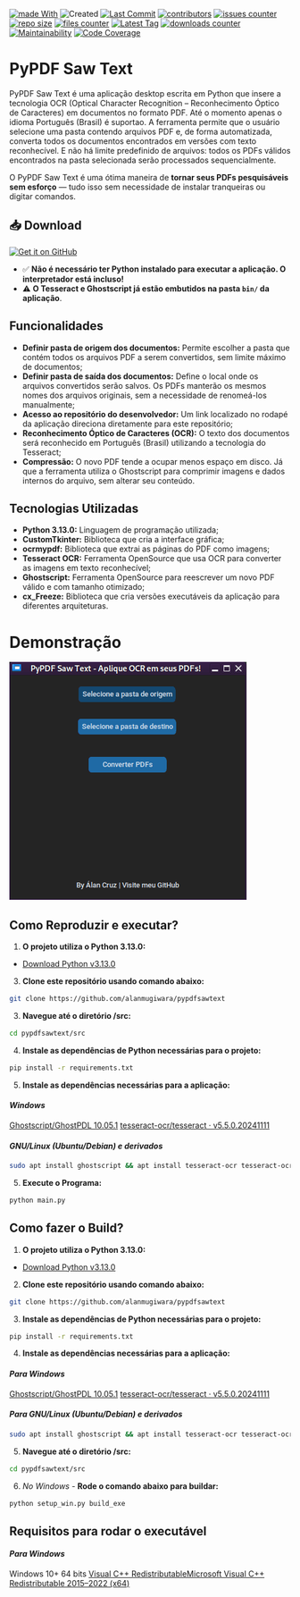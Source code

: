 [![made With](https://img.shields.io/badge/Made%20with-Python%20-8A2BE2)](https://github.com/alanmugiwara)
![Created](https://img.shields.io/badge/Created-Jul%202,%202025-8A2BE2)
[![Last Commit](https://img.shields.io/github/last-commit/teamgitai/faltei-lascaux/?color=8A2BE2&label=Last%20Commit)](https://github.com/alanmugiwara/alanmugiwara)
[![contributors](https://img.shields.io/github/contributors/teamgitai/faltei-lascaux/?color=8A2BE2&label=Contributors)](https://github.com/alanmugiwara)
[![issues counter](https://img.shields.io/github/issues/alanmugiwara/pypdfsawtext?color=8A2BE2&label=Issues)](https://github.com/alanmugiwara)
[![repo size](https://img.shields.io/github/repo-size/alanmugiwara/pypdfsawtext?color=8A2BE2&label=Repo%20Size)](https://github.com/alanmugiwara)
[![files counter](https://img.shields.io/github/directory-file-count/alanmugiwara/pypdfsawtext?color=8A2BE2&label=Files%20Counter)](https://github.com/alanmugiwara)
[![Latest Tag](https://img.shields.io/github/v/tag/alanmugiwara/pypdfsawtext?color=8A2BE2&label=Last%20Tag)](https://github.com/alanmugiwara/pypdfsawtext/releases)
[![downloads counter](https://img.shields.io/github/downloads/alanmugiwara/pypdfsawtext/total?color=8A2BE2&label=Downloads)](https://github.com/alanmugiwara)
[![Maintainability](https://qlty.sh/badges/f983cb35-d208-4d2f-8872-03fb3e1205de/maintainability.svg)](https://qlty.sh/gh/alanmugiwara/projects/pypdfsawtext)
[![Code Coverage](https://qlty.sh/badges/f983cb35-d208-4d2f-8872-03fb3e1205de/test_coverage.svg)](https://qlty.sh/gh/alanmugiwara/projects/pypdfsawtext)

# PyPDF Saw Text
PyPDF Saw Text é uma aplicação desktop escrita em Python que insere a tecnologia OCR (Optical Character Recognition – Reconhecimento Óptico de Caracteres) em documentos no formato PDF. Até o momento apenas o idioma Português (Brasil) é suportao.
A ferramenta permite que o usuário selecione uma pasta contendo arquivos PDF e, de forma automatizada, converta todos os documentos encontrados em versões com texto reconhecível. E não há limite predefinido de arquivos: todos os PDFs válidos encontrados na pasta selecionada serão processados sequencialmente.

O PyPDF Saw Text é uma ótima maneira de **tornar seus PDFs pesquisáveis sem esforço** — tudo isso sem necessidade de instalar tranqueiras ou digitar comandos.
## 📥 Download

<a href="https://github.com/alanmugiwara/pypdfsawtext/releases/latest">
  <img src="https://github.com/gokadzev/Musify/raw/master/repository_files/get-it-on-github.png" alt="Get it on GitHub" width="200"/>
</a>

- ✅ **Não é necessário ter Python instalado para executar a aplicação. O interpretador está incluso!**
- ⚠️ **O Tesseract e Ghostscript já estão embutidos na pasta `bin/` da aplicação**.

## Funcionalidades
- **Definir pasta de origem dos documentos:** Permite escolher a pasta que contém todos os arquivos PDF a serem convertidos, sem limite máximo de documentos;
- **Definir pasta de saída dos documentos:** Define o local onde os arquivos convertidos serão salvos. Os PDFs manterão os mesmos nomes dos arquivos originais, sem a necessidade de renomeá-los manualmente;
- **Acesso ao repositório do desenvolvedor:** Um link localizado no rodapé da aplicação direciona diretamente para este repositório;
- **Reconhecimento Óptico de Caracteres (OCR):**  O texto dos documentos será reconhecido em Português (Brasil) utilizando a tecnologia do Tesseract;
- **Compressão:** O novo PDF tende a ocupar menos espaço em disco. Já que a ferramenta utiliza o Ghostscript para comprimir imagens e dados internos do arquivo, sem alterar seu conteúdo.

## Tecnologias Utilizadas
- **Python 3.13.0:** Linguagem de programação utilizada;
- **CustomTkinter:** Biblioteca que cria a interface gráfica;
- **ocrmypdf:** Biblioteca que extrai as páginas do PDF como imagens;
- **Tesseract OCR:** Ferramenta OpenSource que usa OCR para converter as imagens em texto reconhecível;
- **Ghostscript:** Ferramenta OpenSource para reescrever um novo PDF válido e com tamanho otimizado;
- **cx_Freeze:** Biblioteca que cria versões executáveis da aplicação para diferentes arquiteturas.

# Demonstração
![Demonsraoção](https://github.com/alanmugiwara/alanmugiwara.github.io/blob/main/img/demo-pysawtext.gif?raw=true)

## Como Reproduzir e executar?

1. **O projeto utiliza o Python 3.13.0:**
- [Download Python v3.13.0](https://www.python.org/downloads/release/python-3130/)

3. **Clone este repositório usando comando abaixo:**
```bash
git clone https://github.com/alanmugiwara/pypdfsawtext
```

3.  **Navegue até o diretório /src:**
```bash
cd pypdfsawtext/src
```

4. **Instale as dependências de Python necessárias para o projeto:**
```bash
pip install -r requirements.txt
```

5. **Instale as dependências necessárias para a aplicação:**

#### *Windows*
[Ghostscript/GhostPDL 10.05.1](https://github.com/ArtifexSoftware/ghostpdl-downloads/releases/tag/gs10051)
[tesseract-ocr/tesseract · v5.5.0.20241111](https://github.com/tesseract-ocr/tesseract/releases/tag/5.5.0)

#### *GNU/Linux (Ubuntu/Debian) e derivados*
```bash
sudo apt install ghostscript && apt install tesseract-ocr tesseract-ocr-por -y
```

5. **Execute o Programa:**
```bash
python main.py
 ```

## Como fazer o Build?

1. **O projeto utiliza o Python 3.13.0:**
- [Download Python v3.13.0](https://www.python.org/downloads/release/python-3130/)

2. **Clone este repositório usando comando abaixo:**
```bash
git clone https://github.com/alanmugiwara/pypdfsawtext
```

3. **Instale as dependências de Python necessárias para o projeto:**
```bash
pip install -r requirements.txt
```

4. **Instale as dependências necessárias para a aplicação:**
#### *Para Windows*
[Ghostscript/GhostPDL 10.05.1](https://github.com/ArtifexSoftware/ghostpdl-downloads/releases/tag/gs10051)
[tesseract-ocr/tesseract · v5.5.0.20241111](https://github.com/tesseract-ocr/tesseract/releases/tag/5.5.0)

#### *Para GNU/Linux (Ubuntu/Debian) e derivados*
```bash
sudo apt install ghostscript && apt install tesseract-ocr tesseract-ocr-por -y
```

5.  **Navegue até o diretório /src:**
```bash
cd pypdfsawtext/src
```

6.  *No Windows* - **Rode o comando abaixo para buildar:**
```bash
python setup_win.py build_exe
```

## Requisitos para rodar o executável
#### *Para Windows*
Windows 10+ 64 bits
[Visual C++ RedistributableMicrosoft Visual C++ Redistributable 2015–2022 (x64)](https://aka.ms/vs/17/release/vc_redist.x64.exe)
